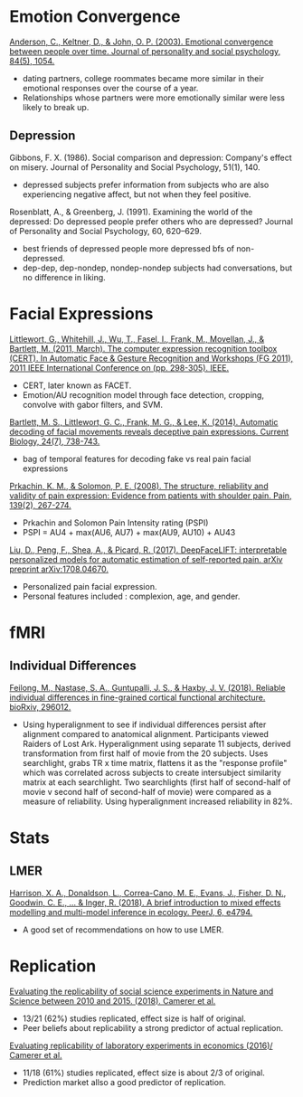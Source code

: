 # Emotion Convergence
[Anderson, C., Keltner, D., & John, O. P. (2003). Emotional convergence between people over time. Journal of personality and social psychology, 84(5), 1054.](http://citeseerx.ist.psu.edu/viewdoc/download?doi=10.1.1.320.1184&rep=rep1&type=pdf)
- dating partners, college roommates became more similar in their emotional responses over the course of a year.
- Relationships whose partners were more emotionally similar were less likely to break up.

## Depression
Gibbons, F. X. (1986). Social comparison and depression: Company's effect on misery. Journal of Personality and Social Psychology, 51(1), 140.
- depressed subjects prefer information from subjects who are also experiencing negative affect, but not when they feel positive.

Rosenblatt, A., & Greenberg, J. (1991). Examining the world of the
depressed: Do depressed people prefer others who are depressed? Journal
of Personality and Social Psychology, 60, 620–629.
- best friends of depressed people more depressed bfs of non-depressed.
- dep-dep, dep-nondep, nondep-nondep subjects had conversations, but no difference in liking.

# Facial Expressions
[Littlewort, G., Whitehill, J., Wu, T., Fasel, I., Frank, M., Movellan, J., & Bartlett, M. (2011, March). The computer expression recognition toolbox (CERT). In Automatic Face & Gesture Recognition and Workshops (FG 2011), 2011 IEEE International Conference on (pp. 298-305). IEEE.](http://citeseerx.ist.psu.edu/viewdoc/download?doi=10.1.1.367.3957&rep=rep1&type=pdf)
- CERT, later known as FACET.
- Emotion/AU recognition model through face detection, cropping, convolve with gabor filters, and SVM.

[Bartlett, M. S., Littlewort, G. C., Frank, M. G., & Lee, K. (2014). Automatic decoding of facial movements reveals deceptive pain expressions. Current Biology, 24(7), 738-743.](https://www.sciencedirect.com/science/article/pii/S096098221400147X)
- bag of temporal features for decoding fake vs real pain facial expressions

[Prkachin, K. M., & Solomon, P. E. (2008). The structure, reliability and validity of pain expression: Evidence from patients with shoulder pain. Pain, 139(2), 267-274.](https://journals.lww.com/pain/fulltext/2008/10150/The_structure,_reliability_and_validity_of_pain.6.aspx)
- Prkachin and Solomon Pain Intensity rating (PSPI)
- PSPI = AU4 + max(AU6, AU7) + max(AU9, AU10) + AU43

[Liu, D., Peng, F., Shea, A., & Picard, R. (2017). DeepFaceLIFT: interpretable personalized models for automatic estimation of self-reported pain. arXiv preprint arXiv:1708.04670.](https://arxiv.org/pdf/1708.04670.pdf)
- Personalized pain facial expression.
- Personal features included : complexion, age, and gender.

# fMRI
## Individual Differences
[Feilong, M., Nastase, S. A., Guntupalli, J. S., & Haxby, J. V. (2018). Reliable individual differences in fine-grained cortical functional architecture. bioRxiv, 296012.](https://www.sciencedirect.com/science/article/pii/S1053811918307274)
- Using hyperalignment to see if individual differences persist after alignment compared to anatomical alignment. Participants viewed Raiders of Lost Ark. Hyperalignment using separate 11 subjects, derived transformation from first half of movie from the 20 subjects. Uses searchlight, grabs TR x time matrix, flattens it as the "response profile" which was correlated across subjects to create intersubject similarity matrix at each searchlight. Two searchlights (first half of second-half of movie v second half of second-half of movie) were compared as a measure of reliability.
Using hyperalignment increased reliability in 82%.



# Stats
## LMER
[Harrison, X. A., Donaldson, L., Correa-Cano, M. E., Evans, J., Fisher, D. N., Goodwin, C. E., ... & Inger, R. (2018). A brief introduction to mixed effects modelling and multi-model inference in ecology. PeerJ, 6, e4794.](https://peerj.com/articles/4794/#p-16)
- A good set of recommendations on how to use LMER.  


# Replication
[Evaluating the replicability of social science experiments in Nature and Science between 2010 and 2015. (2018). Camerer et al. ](https://osf.io/preprints/socarxiv/4hmb6/)
- 13/21 (62%) studies replicated, effect size is half of original.
- Peer beliefs about replicability a strong predictor of actual replication.

[Evaluating replicability of laboratory experiments in economics (2016)/ Camerer et al. ](http://science.sciencemag.org/content/351/6280/1433)
- 11/18 (61%) studies replicated, effect size is about 2/3 of original.
- Prediction market allso a good predictor of replication.
